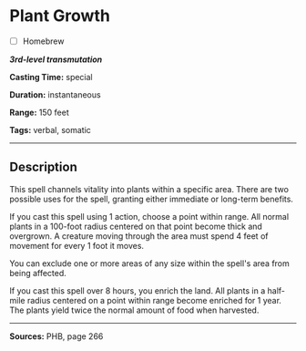 # Plant Growth

- [ ] Homebrew

***3rd-level transmutation***

**Casting Time:** special

**Duration:** instantaneous

**Range:** 150 feet

**Tags:** verbal, somatic

---

## Description
This spell channels vitality into plants within a specific area.
There are two possible uses for the spell, granting either immediate or long-term benefits.

If you cast this spell using 1 action, choose a point within range.
All normal plants in a 100-foot radius centered on that point become thick and overgrown.
A creature moving through the area must spend 4 feet of movement for every 1 foot it moves.

You can exclude one or more areas of any size within the spell's area from being affected.

If you cast this spell over 8 hours, you enrich the land.
All plants in a half-mile radius centered on a point within range become enriched for 1 year.
The plants yield twice the normal amount of food when harvested.

---

**Sources:** PHB, page 266

